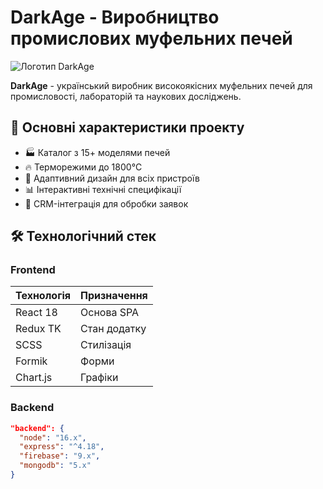 # DarkAge - Виробництво промислових муфельних печей

![Логотип DarkAge](src/assets/images/logo.png)

**DarkAge** - український виробник високоякісних муфельних печей для промисловості, лабораторій та наукових досліджень.

## 📌 Основні характеристики проекту

- 🏭 Каталог з 15+ моделями печей
- 🔥 Терморежими до 1800°C
- 📱 Адаптивний дизайн для всіх пристроїв
- 📊 Інтерактивні технічні специфікації
- 📧 CRM-інтеграція для обробки заявок

## 🛠 Технологічний стек

### Frontend
| Технологія | Призначення |
|------------|-------------|
| React 18   | Основа SPA   |
| Redux TK   | Стан додатку |
| SCSS       | Стилізація   |
| Formik     | Форми        |
| Chart.js   | Графіки      |

### Backend
```json
"backend": {
  "node": "16.x",
  "express": "^4.18",
  "firebase": "9.x",
  "mongodb": "5.x"
}
